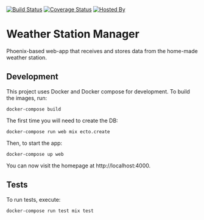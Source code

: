 [![Build Status](https://travis-ci.org/Kalimaha/weather-station-manager.svg?branch=master)](https://travis-ci.org/Kalimaha/weather-station-manager)
[![Coverage Status](https://coveralls.io/repos/github/Kalimaha/weather-station-manager/badge.svg?branch=master)](https://coveralls.io/github/Kalimaha/weather-station-manager?branch=master)
[![Hosted By](https://img.shields.io/badge/hosted%20by-heroku-blue.svg)](https://weather-station-manager.herokuapp.com/api/updates/)

# Weather Station Manager
Phoenix-based web-app that receives and stores data from the home-made weather station.

## Development
This project uses Docker and Docker compose for development. To build the images, run:

```
docker-compose build
```

The first time you will need to create the DB:

```
docker-compose run web mix ecto.create
```

Then, to start the app:

```
docker-compose up web
```

You can now visit the homepage at http://localhost:4000.

## Tests
To run tests, execute:

```
docker-compose run test mix test
```
